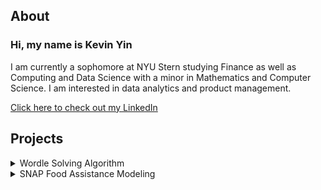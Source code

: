 ## About
### Hi, my name is Kevin Yin
I am currently a sophomore at NYU Stern studying Finance as well as Computing and Data Science with a minor in Mathematics and Computer Science. I am interested in data analytics and product management.

<a href="https://www.linkedin.com/in/kyin/" target="_blank">Click here to check out my LinkedIn</a> 

## Projects
<details>
<summary>
Wordle Solving Algorithm
</summary>
<br>
After studying machine learning algorithms such as neural networks, k-means clustering, and Naive Bayes throughout the semester, I worked on a project to create algorithms to solve the word-game Wordle with two other teammates. I coded Wordle, then my teammates and I each created separate algorithms based on different strategies to solve Wordle. After measuring the efficiency of each of our algorithms, we also utilized q-learning to see if we could create a more efficient algorithm by combining our three separate methods.
<br>
<embed src="kyin01.github.io/Wordle Presentation.pdf" width="100%" height="850px"/>
</details>

<details>
<summary>
SNAP Food Assistance Modeling
</summary>
<br>
As a member of NYU's Business Analytics Club Insight Team, I spent a semester learning different types of regression models such as linear regressions and random forests as well as data management and analytics with python and SQL. As a part of a 4 person team, we looked into a dataset regarding SNAP, a food assistance program across the US. As a team, we cleaned the data using SQL and applied different models with Python to try and predict funding based on key demographics.
<br>
<embed src="https://kyin01.github.io/Food Assistance Presentation.pdf" width="100%" height="850px"/>
</details>
